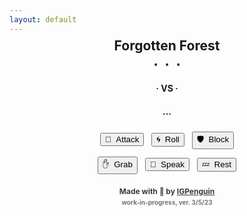 ```yaml
---
layout: default
---
```

<meta name="twitter:card" content="summary" />
<meta name="twitter:site" content="{{ page.title }}" />
<meta name="twitter:title" content="{{ page.title }}" />
<meta name="twitter:image" content="{{ page.title_image }}" />

<script src="https://ajax.googleapis.com/ajax/libs/jquery/3.5.1/jquery.min.js"></script>
<script src="js/game_loop.js"></script>

<center>
<h2 style="margin-top:-8px;">Forgotten Forest</h2>
<h2 id = "id_subtitle" style="margin:-14px; font-size:24px;">∙&nbsp;&nbsp;∙&nbsp;&nbsp;∙</h2>
<p style="margin:14px;"></p>

<div class="card">
<h1 id = "id_emoji" style="margin-top:8px;"/>
<h2 id = "id_name"/>
<h3 id = "id_stats" style="line-height:24px; margin-bottom:12px;"/>
<h4 id = "id_desc" style="padding-right:24px; padding-left:24px; margin-bottom:12px;"/>
<h5 id = "id_team"/>
</div>

<p style="margin:9px;"></p>
<h3 style="margin:-0px; font-size:14px">· VS ·</h3>
<p style="margin:6px;"></p>

<div class="toolbar">
<h3 id = "id_player_name" style="font-weight:bold; margin-bottom:4px; margin-top:4px;"/>
<h3 id = "id_player_status" style="margin-bottom:0px; display:inline;"/>
<h4 id = "id_log" style="margin-top:6px; margin-bottom:0px; padding-left:8px; padding-right:8px;" align="left"/><h4 style="margin-bottom:0px;">...</h4>
</div>

<p style="margin:24px;"></p>
<button type = "button" id = "button_attack">🎯&nbsp;&nbsp;Attack</button>&nbsp;&nbsp;
<button type = "button" id = "button_roll">🌀&nbsp;&nbsp;Roll</button>&nbsp;&nbsp;
<button type = "button" id = "button_block">🛡&nbsp;&nbsp;Block</button>
<p style="margin:12px;"></p>
<button type = "button" id = "button_grab">✋&nbsp;&nbsp;Grab</button>&nbsp;&nbsp;
<button type = "button" id = "button_speak">💬&nbsp;&nbsp;Speak</button>&nbsp;&nbsp;
<button type = "button" id = "button_sleep">💤&nbsp;&nbsp;Rest</button>

<p style="margin:20px"></p>
<h4 style="font-size:12px; opacity:0.85;">Made with 💚 by <a href="https://github.com/IGPenguin/webcrawler/">IGPenguin</a></h4><h4 style="font-size:10px; margin-top:-12px; opacity:0.6;">work-in-progress, ver. 3/5/23</h4>
</center>
